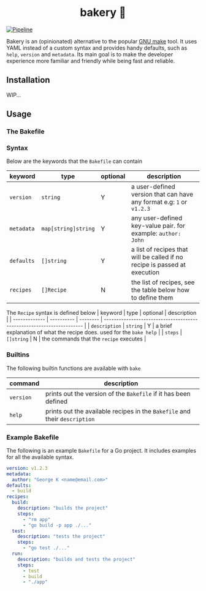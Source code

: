 
<h1 align="center">bakery 🧁</h1>

[![Pipeline](https://github.com/kampanosg/bakery/actions/workflows/go.yml/badge.svg)](https://github.com/kampanosg/bakery/actions/workflows/go.yml)

Bakery is an (opinionated) alternative to the popular [GNU make](https://www.gnu.org/software/make/manual/make.html) tool. It uses YAML instead of a custom syntax and provides handy defaults, such as `help`, `version` and `metadata`. Its main goal is to make the developer experience more familiar and friendly while being fast and reliable.

## Installation
WIP...

## Usage

### The Bakefile


### Syntax
Below are the keywords that the `Bakefile` can contain

| keyword    | type                | optional | description                                                               |
| ---------- | ------------------- | -------- | ------------------------------------------------------------------------- |
| `version`  | `string`            | Y        | a user-defined version that can have any format e.g: `1` or `v1.2.3`      |
| `metadata` | `map[string]string` | Y        | any user-defined key-value pair. for example: `author: John`              |
| `defaults` | `[]string`          | Y        | a list of recipes that will be called if no recipe is passed at execution |
| `recipes`  | `[]Recipe`          | N        | the list of recipes, see the table below how to define them               |

The `Recipe` syntax is defined below
| keyword       | type       | optional | description                                                           |
| ------------- | ---------- | -------- | --------------------------------------------------------------------- |
| `description` | `string`   | Y        | a brief explanation of what the recipe does. used for the `bake help` |
| `steps`       | `[]string` | N        | the commands that the `recipe` executes                               |

### Builtins
The following builtin functions are available with `bake`

| command   | description                                                                |
| --------- | -------------------------------------------------------------------------- |
| `version` | prints out the version of the `Bakefile` if it has been defined            |
| `help`    | prints out the available recipes in the `Bakefile` and their `description` |


### Example Bakefile
The following is an example `Bakefile` for a Go project. It includes examples for all the available syntax.

```yaml
version: v1.2.3
metadata:
  author: "George K <name@email.com>"
defaults:
  - build
recipes:
  build:
    description: "builds the project"
    steps:
      - "rm app"
      - "go build -p app ./..."
  test:
    description: "tests the project"
    steps:
      - "go test ./..."
  run:
    description: "builds and tests the project"
    steps:
      - test
      - build
      - "./app"
```
